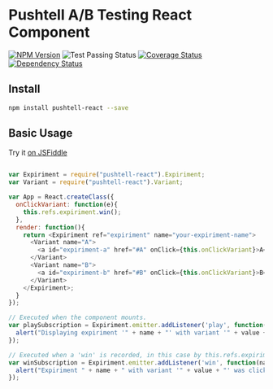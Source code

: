 # Pushtell A/B Testing React Component

[![NPM Version](https://badge.fury.io/js/pushtell-react.svg)](https://www.npmjs.com/package/pushtell-react)
![Test Passing Status](https://circleci.com/gh/pushtell/react.svg?style=shield&circle-token=:circle-token)
[![Coverage Status](https://coveralls.io/repos/pushtell/react/badge.svg?branch=master&service=github)](https://coveralls.io/github/pushtell/react?branch=master)
[![Dependency Status](https://david-dm.org/olahol/react-ab.svg)](https://david-dm.org/pushtell/react)

## Install

```bash
npm install pushtell-react --save
```

## Basic Usage

Try it [on JSFiddle](https://jsfiddle.net/ydb573Ly/)

```js

var Expiriment = require("pushtell-react").Expiriment;
var Variant = require("pushtell-react").Variant;

var App = React.createClass({
  onClickVariant: function(e){
    this.refs.expiriment.win();
  },
  render: function(){
    return <Expiriment ref="expiriment" name="your-expiriment-name">
      <Variant name="A">
        <a id="expiriment-a" href="#A" onClick={this.onClickVariant}>A</a>
      </Variant>
      <Variant name="B">
        <a id="expiriment-b" href="#B" onClick={this.onClickVariant}>B</a>
      </Variant>
    </Expiriment>;
  }
});

// Executed when the component mounts.
var playSubscription = Expiriment.emitter.addListener('play', function(name, value){
  alert("Displaying expiriment '" + name + "' with variant '" + value + "'");
});

// Executed when a 'win' is recorded, in this case by this.refs.expiriment.win();
var winSubscription = Expiriment.emitter.addListener('win', function(name, value){
  alert("Expiriment " + name + " with variant '" + value + "' was clicked on.");
});

```

